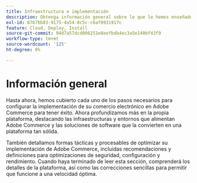 ```yaml
---
title: Infraestructura e implementación
description: Obtenga información general sobre lo que le hemos enseñado acerca de la solución Adobe Commerce hasta el momento.
exl-id: 8767bb83-9175-4a54-8c5c-c6af0931917c
feature: Cloud, Deploy, Install
source-git-commit: 94d7a57dcd006251e8eefbdb4ec3a5e140bf43f9
workflow-type: tm+mt
source-wordcount: '125'
ht-degree: 0%

---
```


# Información general

Hasta ahora, hemos cubierto cada uno de los pasos necesarios para configurar la implementación de su comercio electrónico en Adobe Commerce para tener éxito. Ahora profundizamos más en la propia plataforma, destacando las infraestructuras y entornos que alimentan Adobe Commerce y las soluciones de software que la convierten en una plataforma tan sólida.

También detallamos formas tácticas y procesables de optimizar su implementación de Adobe Commerce, incluidas recomendaciones y definiciones para optimizaciones de seguridad, configuración y rendimiento. Cuando haya terminado de leer esta sección, comprenderá los detalles de la plataforma, así como las correcciones sencillas para permitir que funcione a una velocidad óptima.
